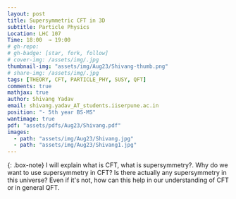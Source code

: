 ```yaml
---
layout: post
title: Supersymmetric CFT in 3D
subtitle: Particle Physics
Location: LHC 107
Time: 18:00  → 19:00
# gh-repo:
# gh-badge: [star, fork, follow]
# cover-img: /assets/img/.jpg
thumbnail-img: "assets/img/Aug23/Shivang-thumb.png"
# share-img: /assets/img/.jpg
tags: [THEORY, CFT, PARTICLE_PHY, SUSY, QFT]
comments: true
mathjax: true
author: Shivang Yadav
email: shivang.yadav_AT_students.iiserpune.ac.in 
position: "- 5th year BS-MS"
wantimage: true
pdf: "assets/pdfs/Aug23/Shivang.pdf"
images:
  - path: "assets/img/Aug23/Shivang.jpg"
  - path: "assets/img/Aug23/Shivang1.jpg"
---
```

{: .box-note}
I will explain what is CFT, what is supersymmetry?. Why do we want to use supersymmetry in CFT? Is there actually any supersymmetry in this universe? Even if it's not, how can this help in our understanding of CFT or in general QFT.